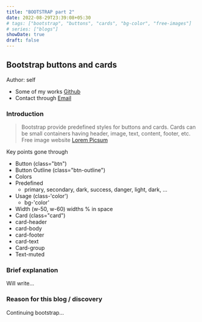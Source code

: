 ```yaml
---
title: "BOOTSTRAP part 2"
date: 2022-08-29T23:39:08+05:30
# tags: ["bootstrap", "buttons", "cards", "bg-color", "free-images"]
# series: ["blogs"]
showDate: true
draft: false
---
```


## Bootstrap buttons and cards
Author: self
- Some of my works [Github](https://github.com/rex-suresh)
- Contact through [Email](psureshk9@gmail.com)

### Introduction
> Bootstrap provide predefined styles for buttons and cards.
> Cards can be small containers having header, image, text, content, footer, etc.
> Free image website [Lorem Picsum](https://picsum.photos/)

Key points gone through
 - Button (class="btn")
  - Button Outline (class="btn-outline")
 - Colors
  - Predefined
    * primary, secondary, dark, success, danger, light, dark, ...
  - Usage (class-'color')
    * bg-'color'
 - Width (w-50, w-60) widths % in space
 - Card (class="card")
  - card-header
  - card-body
  - card-footer
  - card-text
- Card-group
- Text-muted

### Brief explanation

Will write...

### Reason for this blog / discovery

Continuing bootstrap...
